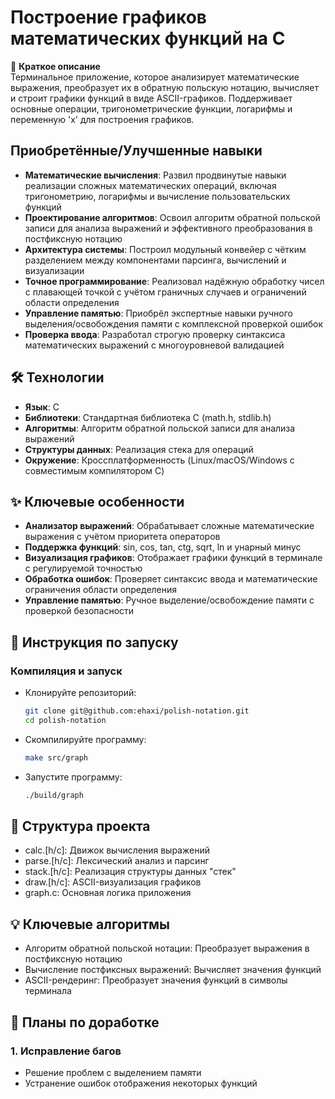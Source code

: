 # Построение графиков математических функций на C

🔹 **Краткое описание**  
Терминальное приложение, которое анализирует математические выражения, преобразует их в обратную польскую нотацию, вычисляет и строит графики функций в виде ASCII-графиков. Поддерживает основные операции, тригонометрические функции, логарифмы и переменную 'x' для построения графиков.

## Приобретённые/Улучшенные навыки
- **Математические вычисления**: Развил продвинутые навыки реализации сложных математических операций, включая тригонометрию, логарифмы и вычисление пользовательских функций
- **Проектирование алгоритмов**: Освоил алгоритм обратной польской записи для анализа выражений и эффективного преобразования в постфиксную нотацию
- **Архитектура системы**: Построил модульный конвейер с чётким разделением между компонентами парсинга, вычислений и визуализации
- **Точное программирование**: Реализовал надёжную обработку чисел с плавающей точкой с учётом граничных случаев и ограничений области определения
- **Управление памятью**: Приобрёл экспертные навыки ручного выделения/освобождения памяти с комплексной проверкой ошибок
- **Проверка ввода**: Разработал строгую проверку синтаксиса математических выражений с многоуровневой валидацией

## 🛠️ Технологии  
- **Язык**: C  
- **Библиотеки**: Стандартная библиотека C (math.h, stdlib.h)  
- **Алгоритмы**: Алгоритм обратной польской записи для анализа выражений  
- **Структуры данных**: Реализация стека для операций  
- **Окружение**: Кроссплатформенность (Linux/macOS/Windows с совместимым компилятором C)  

## ✨ Ключевые особенности  
- **Анализатор выражений**: Обрабатывает сложные математические выражения с учётом приоритета операторов  
- **Поддержка функций**: sin, cos, tan, ctg, sqrt, ln и унарный минус  
- **Визуализация графиков**: Отображает графики функций в терминале с регулируемой точностью  
- **Обработка ошибок**: Проверяет синтаксис ввода и математические ограничения области определения  
- **Управление памятью**: Ручное выделение/освобождение памяти с проверкой безопасности  

## 🚀 Инструкция по запуску  
### Компиляция и запуск  
- Клонируйте репозиторий:  
  ```bash
  git clone git@github.com:ehaxi/polish-notation.git
  cd polish-notation
  ```
- Скомпилируйте программу:
  ```bash
  make src/graph
  ```
- Запустите программу:
  ```bash
  ./build/graph
  ```

## 🔧 Структура проекта
- calc.[h/c]: Движок вычисления выражений
- parse.[h/c]: Лексический анализ и парсинг
- stack.[h/c]: Реализация структуры данных "стек"
- draw.[h/c]: ASCII-визуализация графиков
- graph.c: Основная логика приложения

## 💡 Ключевые алгоритмы
- Алгоритм обратной польской нотации: Преобразует выражения в постфиксную нотацию
- Вычисление постфиксных выражений: Вычисляет значения функций
- ASCII-рендеринг: Преобразует значения функций в символы терминала

## 🔮 Планы по доработке
### **1. Исправление багов**  
- Решение проблем с выделением памяти
- Устранение ошибок отображения некоторых функций